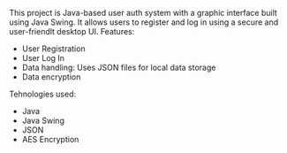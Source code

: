 This project is Java-based user auth system with a graphic interface built using Java Swing. It allows users to register and log in using a secure and user-friendlt desktop UI.
Features:
- User Registration
- User Log In
- Data handling: Uses JSON files for local data storage
- Data encryption
  
Tehnologies used:
- Java
- Java Swing
- JSON
- AES Encryption
